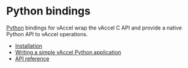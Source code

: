 # Python bindings

[Python](https://www.python.org/) bindings for vAccel wrap the vAccel C API and
provide a native Python API to vAccel operations.

- [Installation](installation.md)
- [Writing a simple vAccel Python application](writing-a-simple-vaccel-python-application.md)
- [API reference](api-reference/index.md)

